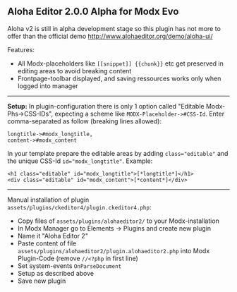 ## Aloha Editor 2.0.0 Alpha for Modx Evo
Aloha v2 is still in alpha development stage so this plugin has not more to offer than the official demo http://www.alohaeditor.org/demo/aloha-ui/    

Features:
  - All Modx-placeholders like `[[snippet]] {{chunk}}` etc get preserved in editing areas to avoid breaking content
  - Frontpage-toolbar displayed, and saving ressources works only when logged into manager

------------------------------------------------------------------------------

**Setup:** In plugin-configuration there is only 1 option called "Editable Modx-Phs->CSS-IDs", expecting a scheme like `MODX-Placeholder->#CSS-Id`. Enter comma-separated as follow (breaking lines allowed):

    longtitle->#modx_longtitle,
    content->#modx_content

In your template prepare the editable areas by adding `class="editable"` and the unique CSS-Id `id="modx_longtitle"`. Example: 

    <h1 class="editable" id="modx_longtitle">[*longtitle*]</h1>
    <div class="editable" id="modx_content">[*content*]</div>


------------------------------------------------------------------------------

Manual installation of plugin `assets/plugins/ckeditor4/plugin.ckeditor4.php`:

  - Copy files of `assets/plugins/alohaeditor2/` to your Modx-installation 
  - In Modx Manager go to Elements -> Plugins and create new plugin
  - Name it "Aloha Editor 2"
  - Paste content of file `assets/plugins/alohaeditor2/plugin.alohaeditor2.php` into Modx Plugin-Code (remove `//<?php` in first line)
  - Set system-events `OnParseDocument`
  - Setup as described above
  - Save new plugin